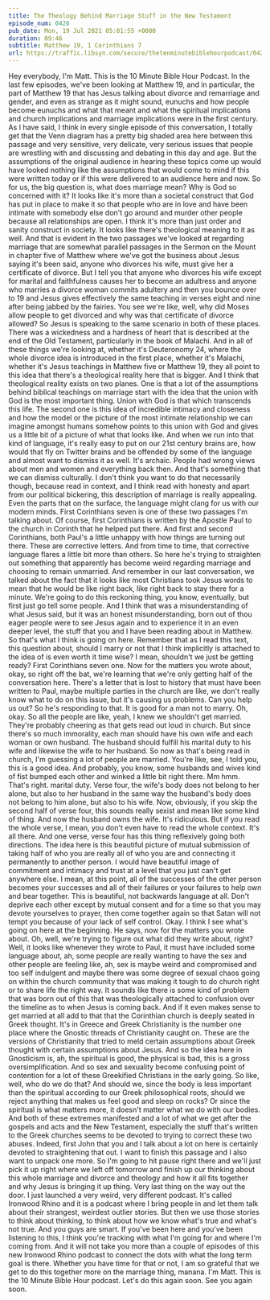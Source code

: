 ```yaml
---
title: The Theology Behind Marriage Stuff in the New Testament
episode_num: 0426
pub_date: Mon, 19 Jul 2021 05:01:55 +0000
duration: 09:46
subtitle: Matthew 19, 1 Corinthians 7
url: https://traffic.libsyn.com/secure/thetenminutebiblehourpodcast/0426_-_The_Theology_Behind_Marriage_Stuff_in_the_New_Testament.mp3
---
```


 Hey everybody, I'm Matt. This is the 10 Minute Bible Hour Podcast. In the last few episodes, we've been looking at Matthew 19, and in particular, the part of Matthew 19 that has Jesus talking about divorce and remarriage and gender, and even as strange as it might sound, eunuchs and how people become eunuchs and what that meant and what the spiritual implications and church implications and marriage implications were in the first century. As I have said, I think in every single episode of this conversation, I totally get that the Venn diagram has a pretty big shaded area here between this passage and very sensitive, very delicate, very serious issues that people are wrestling with and discussing and debating in this day and age. But the assumptions of the original audience in hearing these topics come up would have looked nothing like the assumptions that would come to mind if this were written today or if this were delivered to an audience here and now. So for us, the big question is, what does marriage mean? Why is God so concerned with it? It looks like it's more than a societal construct that God has put in place to make it so that people who are in love and have been intimate with somebody else don't go around and murder other people because all relationships are open. I think it's more than just order and sanity construct in society. It looks like there's theological meaning to it as well. And that is evident in the two passages we've looked at regarding marriage that are somewhat parallel passages in the Sermon on the Mount in chapter five of Matthew where we've got the business about Jesus saying it's been said, anyone who divorces his wife, must give her a certificate of divorce. But I tell you that anyone who divorces his wife except for marital and faithfulness causes her to become an adultress and anyone who marries a divorce woman commits adultery and then you bounce over to 19 and Jesus gives effectively the same teaching in verses eight and nine after being jabbed by the fairies. You see we're like, well, why did Moses allow people to get divorced and why was that certificate of divorce allowed? So Jesus is speaking to the same scenario in both of these places. There was a wickedness and a hardness of heart that is described at the end of the Old Testament, particularly in the book of Malachi. And in all of these things we're looking at, whether it's Deuteronomy 24, where the whole divorce idea is introduced in the first place, whether it's Malachi, whether it's Jesus teachings in Matthew five or Matthew 19, they all point to this idea that there's a theological reality here that is bigger. And I think that theological reality exists on two planes. One is that a lot of the assumptions behind biblical teachings on marriage start with the idea that the union with God is the most important thing. Union with God is that which transcends this life. The second one is this idea of incredible intimacy and closeness and how the model or the picture of the most intimate relationship we can imagine amongst humans somehow points to this union with God and gives us a little bit of a picture of what that looks like. And when we run into that kind of language, it's really easy to put on our 21st century brains are, how would that fly on Twitter brains and be offended by some of the language and almost want to dismiss it as well. It's archaic. People had wrong views about men and women and everything back then. And that's something that we can dismiss culturally. I don't think you want to do that necessarily though, because read in context, and I think read with honesty and apart from our political bickering, this description of marriage is really appealing. Even the parts that on the surface, the language might clang for us with our modern minds. First Corinthians seven is one of these two passages I'm talking about. Of course, first Corinthians is written by the Apostle Paul to the church in Corinth that he helped put there. And first and second Corinthians, both Paul's a little unhappy with how things are turning out there. These are corrective letters. And from time to time, that corrective language flares a little bit more than others. So here he's trying to straighten out something that apparently has become weird regarding marriage and choosing to remain unmarried. And remember in our last conversation, we talked about the fact that it looks like most Christians took Jesus words to mean that he would be like right back, like right back to stay there for a minute. We're going to do this reckoning thing, you know, eventually, but first just go tell some people. And I think that was a misunderstanding of what Jesus said, but it was an honest misunderstanding, born out of thou eager people were to see Jesus again and to experience it in an even deeper level, the stuff that you and I have been reading about in Matthew. So that's what I think is going on here. Remember that as I read this text, this question about, should I marry or not that I think implicitly is attached to the idea of is even worth it time wise? I mean, shouldn't we just be getting ready? First Corinthians seven one. Now for the matters you wrote about, okay, so right off the bat, we're learning that we're only getting half of the conversation here. There's a letter that is lost to history that must have been written to Paul, maybe multiple parties in the church are like, we don't really know what to do on this issue, but it's causing us problems. Can you help us out? So he's responding to that. It is good for a man not to marry. Oh, okay. So all the people are like, yeah, I knew we shouldn't get married. They're probably cheering as that gets read out loud in church. But since there's so much immorality, each man should have his own wife and each woman or own husband. The husband should fulfill his marital duty to his wife and likewise the wife to her husband. So now as that's being read in church, I'm guessing a lot of people are married. You're like, see, I told you, this is a good idea. And probably, you know, some husbands and wives kind of fist bumped each other and winked a little bit right there. Mm hmm. That's right. marital duty. Verse four, the wife's body does not belong to her alone, but also to her husband in the same way the husband's body does not belong to him alone, but also to his wife. Now, obviously, if you skip the second half of verse four, this sounds really sexist and mean like some kind of thing. And now the husband owns the wife. It's ridiculous. But if you read the whole verse, I mean, you don't even have to read the whole context. It's all there. And one verse, verse four has this thing reflexively going both directions. The idea here is this beautiful picture of mutual submission of taking half of who you are really all of who you are and connecting it permanently to another person. I would have beautiful image of commitment and intimacy and trust at a level that you just can't get anywhere else. I mean, at this point, all of the successes of the other person becomes your successes and all of their failures or your failures to help own and bear together. This is beautiful, not backwards language at all. Don't deprive each other except by mutual consent and for a time so that you may devote yourselves to prayer, then come together again so that Satan will not tempt you because of your lack of self control. Okay. I think I see what's going on here at the beginning. He says, now for the matters you wrote about. Oh, well, we're trying to figure out what did they write about, right? Well, it looks like whenever they wrote to Paul, it must have included some language about, ah, some people are really wanting to have the sex and other people are feeling like, ah, sex is maybe weird and compromised and too self indulgent and maybe there was some degree of sexual chaos going on within the church community that was making it tough to do church right or to share life the right way. It sounds like there is some kind of problem that was born out of this that was theologically attached to confusion over the timeline as to when Jesus is coming back. And if it even makes sense to get married at all add to that that the Corinthian church is deeply seated in Greek thought. It's in Greece and Greek Christianity is the number one place where the Gnostic threads of Christianity caught on. These are the versions of Christianity that tried to meld certain assumptions about Greek thought with certain assumptions about Jesus. And so the idea here in Gnosticism is, ah, the spiritual is good, the physical is bad, this is a gross oversimplification. And so sex and sexuality become confusing point of contention for a lot of these Greekified Christians in the early going. So like, well, who do we do that? And should we, since the body is less important than the spiritual according to our Greek philosophical roots, should we reject anything that makes us feel good and sleep on rocks? Or since the spiritual is what matters more, it doesn't matter what we do with our bodies. And both of these extremes manifested and a lot of what we get after the gospels and acts and the New Testament, especially the stuff that's written to the Greek churches seems to be devoted to trying to correct these two abuses. Indeed, first John that you and I talk about a lot on here is certainly devoted to straightening that out. I want to finish this passage and I also want to unpack one more. So I'm going to hit pause right there and we'll just pick it up right where we left off tomorrow and finish up our thinking about this whole marriage and divorce and theology and how it all fits together and why Jesus is bringing it up thing. Very last thing on the way out the door. I just launched a very weird, very different podcast. It's called Ironwood Rhino and it is a podcast where I bring people in and let them talk about their strangest, weirdest outlier stories. But then we use those stories to think about thinking, to think about how we know what's true and what's not true. And you guys are smart. If you've been here and you've been listening to this, I think you're tracking with what I'm going for and where I'm coming from. And it will not take you more than a couple of episodes of this new Ironwood Rhino podcast to connect the dots with what the long term goal is there. Whether you have time for that or not, I am so grateful that we get to do this together more on the marriage thing, manana. I'm Matt. This is the 10 Minute Bible Hour podcast. Let's do this again soon. See you again soon.